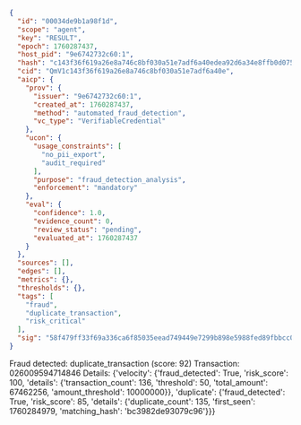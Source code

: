 ```json
{
  "id": "00034de9b1a98f1d",
  "scope": "agent",
  "key": "RESULT",
  "epoch": 1760287437,
  "host_pid": "9e6742732c60:1",
  "hash": "c143f36f619a26e8a746c8bf030a51e7adf6a40edea92d6a34e8ffb0d075ba06",
  "cid": "QmV1c143f36f619a26e8a746c8bf030a51e7adf6a40e",
  "aicp": {
    "prov": {
      "issuer": "9e6742732c60:1",
      "created_at": 1760287437,
      "method": "automated_fraud_detection",
      "vc_type": "VerifiableCredential"
    },
    "ucon": {
      "usage_constraints": [
        "no_pii_export",
        "audit_required"
      ],
      "purpose": "fraud_detection_analysis",
      "enforcement": "mandatory"
    },
    "eval": {
      "confidence": 1.0,
      "evidence_count": 0,
      "review_status": "pending",
      "evaluated_at": 1760287437
    }
  },
  "sources": [],
  "edges": [],
  "metrics": {},
  "thresholds": {},
  "tags": [
    "fraud",
    "duplicate_transaction",
    "risk_critical"
  ],
  "sig": "58f479ff33f69a336ca6f85035eead749449e7299b898e5988fed89fbbcc0ef2"
}
```

Fraud detected: duplicate_transaction (score: 92)
Transaction: 026009594714846
Details: {'velocity': {'fraud_detected': True, 'risk_score': 100, 'details': {'transaction_count': 136, 'threshold': 50, 'total_amount': 67462256, 'amount_threshold': 10000000}}, 'duplicate': {'fraud_detected': True, 'risk_score': 85, 'details': {'duplicate_count': 135, 'first_seen': 1760284979, 'matching_hash': 'bc3982de93079c96'}}}
